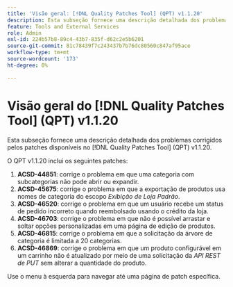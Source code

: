 ```yaml
---
title: 'Visão geral: [!DNL Quality Patches Tool] (QPT) v1.1.20'
description: Esta subseção fornece uma descrição detalhada dos problemas corrigidos pelos patches disponíveis no  [!DNL Quality Patches Tool] (QPT) v1.1.20.
feature: Tools and External Services
role: Admin
exl-id: 224b57b8-89c4-43b7-835f-d62c2e5b6201
source-git-commit: 81c78439f7c243437b7b76dc80560c847af95ace
workflow-type: tm+mt
source-wordcount: '173'
ht-degree: 0%

---
```


# Visão geral do [!DNL Quality Patches Tool] (QPT) v1.1.20

Esta subseção fornece uma descrição detalhada dos problemas corrigidos pelos patches disponíveis no [!DNL Quality Patches Tool] (QPT) v1.1.20.

O QPT v1.1.20 inclui os seguintes patches:

1. **ACSD-44851**: corrige o problema em que uma categoria com subcategorias não pode abrir ou expandir.
1. **ACSD-45675**: corrige o problema em que a exportação de produtos usa nomes de categoria do escopo *Exibição de Loja Padrão*.
1. **ACSD-46520**: corrige o problema em que um usuário recebe um status de pedido incorreto quando reembolsado usando o crédito da loja.
1. **ACSD-46703**: corrige o problema em que não é possível arrastar e soltar opções personalizadas em uma página de edição de produtos.
1. **ACSD-46815**: corrige o problema em que a solicitação da árvore de categoria é limitada a 20 categorias.
1. **ACSD-46869**: corrige o problema em que um produto configurável em um carrinho não é atualizado por meio de uma solicitação da *API REST de PUT* sem alterar a quantidade do produto.

Use o menu à esquerda para navegar até uma página de patch específica.
